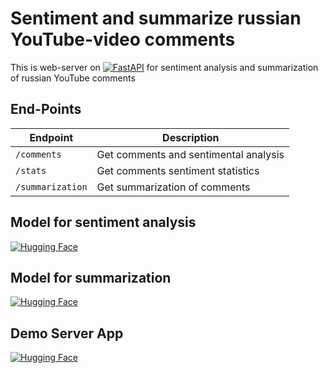 # Sentiment and summarize russian YouTube-video comments

This is web-server on [![FastAPI](https://fastapi.tiangolo.com/img/logo-margin/logo-teal.png)](https://fastapi.tiangolo.com/) for sentiment analysis and summarization of russian YouTube comments

## End-Points

| Endpoint          | Description             |
|-------------------|-------------------------|
| `/comments`       | Get comments and sentimental analysis |
| `/stats`          | Get comments sentiment statistics |
| `/summarization`  | Get summarization of comments |

## Model for sentiment analysis

[![Hugging Face](https://huggingface.co/datasets/huggingface/brand-assets/resolve/main/hf-logo.svg)](https://huggingface.co/MonoHime/rubert-base-cased-sentiment-new)

## Model for summarization

[![Hugging Face](https://huggingface.co/datasets/huggingface/brand-assets/resolve/main/hf-logo.svg)](https://huggingface.co/IlyaGusev/mbart_ru_sum_gazeta)

## Demo Server App

[![Hugging Face](https://huggingface.co/datasets/huggingface/brand-assets/resolve/main/hf-logo.svg)](https://macrdel-sentiment-summarize-youtube-comms.hf.space)
